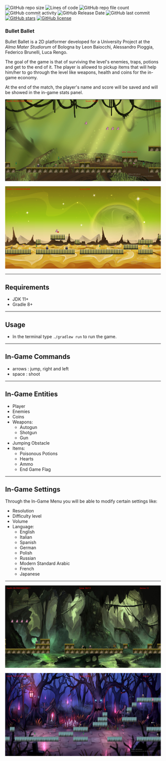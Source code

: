 
![GitHub repo size](https://img.shields.io/github/repo-size/Pensilina14/bullet-ballet?style=flat-square)
![Lines of code](https://img.shields.io/tokei/lines/github/Pensilina14/bullet-ballet?style=flat-square)
![GitHub repo file count](https://img.shields.io/github/directory-file-count/Pensilina14/bullet-ballet?style=flat-square)
![GitHub commit activity](https://img.shields.io/github/commit-activity/y/Pensilina14/bullet-ballet?style=flat-square)
![GitHub Release Date](https://img.shields.io/github/release-date/Pensilina14/bullet-ballet?style=flat-square)
![GitHub last commit](https://img.shields.io/github/last-commit/Pensilina14/bullet-ballet?style=flat-square)
[![GitHub stars](https://img.shields.io/github/stars/Pensilina14/bullet-ballet?style=flat-square)](https://github.com/Pensilina14/bullet-ballet/stargazers)
[![GitHub license](https://img.shields.io/github/license/Pensilina14/bullet-ballet?style=flat-square)](https://github.com/Pensilina14/bullet-ballet)

### Bullet Ballet

Bullet Ballet is a 2D platformer developed for a University Project at the _Alma Mater Studiorum_ of Bologna by
	Leon Baiocchi, Alessandro Pioggia, Federico Brunelli, Luca Rengo.

The goal of the game is that of surviving the level's enemies, traps, potions and get to the end of it.
The player is allowed to pickup items that will help him/her to go through the level like weapons, health and coins for the in-game economy.

At the end of the match, the player's name and score will be saved and will be showed in the in-game stats panel.

<!-- TODO: add an image of the game -->
![Screenshot](Documentation/screens/bullet_ballet_screen0.png)

![Screenshot](Documentation/screens/bullet_ballet_screen1.png)
<hr/>

## Requirements

- JDK 11+
- Gradle 8+

<hr/>

## Usage

- In the terminal type `./gradlew run` to run the game.

<hr/>

## In-Game Commands

- arrows : jump, right and left
- space : shoot

<hr/>

## In-Game Entities
- Player
- Enemies
- Coins
- Weapons:
  - Autogun
  - Shotgun
  - Gun
- Jumping Obstacle
- Items:
  - Poisonous Potions 
  - Hearts
  - Ammo
  - End Game Flag

<hr/>

## In-Game Settings

Through the In-Game Menu you will be able to modify certain settings like:

- Resolution
- Difficulty level
- Volume
- Language:
    - English
    - Italian
    - Spanish
    - German
    - Polish
    - Russian
    - Modern Standard Arabic
    - French
    - Japanese

<hr/>

![Screenshot](Documentation/screens/bullet_ballet_screen2.png)

![Screenshot](Documentation/screens/bullet_ballet_screen3.png)
